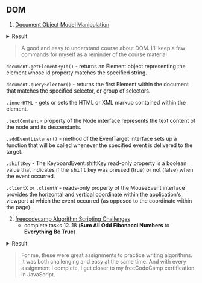 ## DOM

1. [Document Object Model Manipulation](https://www.coursera.org/learn/html-css-javascript-for-web-developers/home/week/5)

<details>
    <summary>Result</summary>
    <img src="https://github.com/Marionetko/kottans-frontend/blob/main/task_js_dom/Screenshot_8.jpg">
</details>

> A good and easy to understand course about DOM. I'll keep a few commands for myself as a reminder of the course material

`document.getElementById()` -  returns an Element object representing the element whose id property matches the specified string.

`document.querySelector()` - returns the first Element within the document that matches the specified selector, or group of selectors.

`.innerHTML` - gets or sets the HTML or XML markup contained within the element.

`.textContent` - property of the Node interface represents the text content of the node and its descendants. 

`.addEventListener()` - method of the EventTarget interface sets up a function that will be called whenever the specified event is delivered to the target.

`.shiftKey` - The KeyboardEvent.shiftKey read-only property is a boolean value that indicates if the <kbd>shift</kbd> key was pressed (true) or not (false) when the event occurred.

`.clientX` or `.clientY` - reads-only property of the MouseEvent interface provides the horizontal and vertical  coordinate within the application's viewport at which the event occurred (as opposed to the coordinate within the page).


2. [freecodecamp Algorithm Scripting Challenges](https://learn.freecodecamp.org/javascript-algorithms-and-data-structures/intermediate-algorithm-scripting)
   - complete tasks 12..18 (**Sum All Odd Fibonacci Numbers** to **Everything Be True**)

<details>
    <summary>Result</summary>
    <img src="https://github.com/Marionetko/kottans-frontend/blob/main/task_js_dom/Screenshot_1.jpg">
</details>

>For me, these were great assignments to practice writing algorithms. It was both challenging and easy at the same time. And with every assignment I complete, I get closer to my freeCodeCamp certification in JavaScript.
